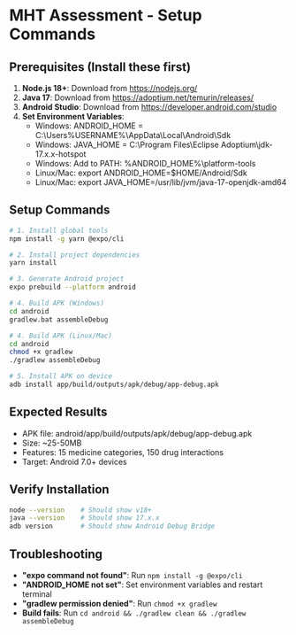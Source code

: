 # MHT Assessment - Setup Commands

## Prerequisites (Install these first)

1. **Node.js 18+**: Download from https://nodejs.org/
2. **Java 17**: Download from https://adoptium.net/temurin/releases/
3. **Android Studio**: Download from https://developer.android.com/studio
4. **Set Environment Variables**:
   - Windows: ANDROID_HOME = C:\Users\%USERNAME%\AppData\Local\Android\Sdk
   - Windows: JAVA_HOME = C:\Program Files\Eclipse Adoptium\jdk-17.x.x-hotspot
   - Windows: Add to PATH: %ANDROID_HOME%\platform-tools
   - Linux/Mac: export ANDROID_HOME=$HOME/Android/Sdk
   - Linux/Mac: export JAVA_HOME=/usr/lib/jvm/java-17-openjdk-amd64

## Setup Commands

```bash
# 1. Install global tools
npm install -g yarn @expo/cli

# 2. Install project dependencies
yarn install

# 3. Generate Android project
expo prebuild --platform android

# 4. Build APK (Windows)
cd android
gradlew.bat assembleDebug

# 4. Build APK (Linux/Mac)
cd android
chmod +x gradlew
./gradlew assembleDebug

# 5. Install APK on device
adb install app/build/outputs/apk/debug/app-debug.apk
```

## Expected Results

- APK file: android/app/build/outputs/apk/debug/app-debug.apk
- Size: ~25-50MB
- Features: 15 medicine categories, 150 drug interactions
- Target: Android 7.0+ devices

## Verify Installation

```bash
node --version    # Should show v18+
java --version    # Should show 17.x.x
adb version       # Should show Android Debug Bridge
```

## Troubleshooting

- **"expo command not found"**: Run `npm install -g @expo/cli`
- **"ANDROID_HOME not set"**: Set environment variables and restart terminal
- **"gradlew permission denied"**: Run `chmod +x gradlew`
- **Build fails**: Run `cd android && ./gradlew clean && ./gradlew assembleDebug`